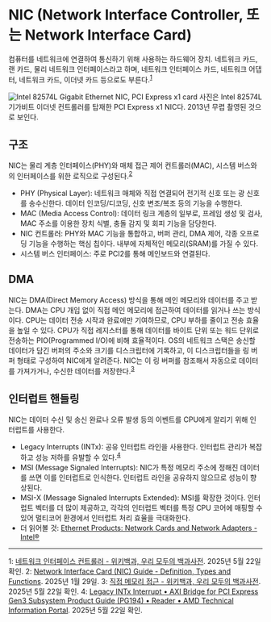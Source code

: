 # NIC (Network Interface Controller, 또는 Network Interface Card)

컴퓨터를 네트워크에 연결하여 통신하기 위해 사용하는 하드웨어 장치. 네트워크 카드, 랜 카드, 물리 네트워크 인터페이스라고 하며, 네트워크 인터페이스 카드, 네트워크 어댑터, 네트워크 카드, 이더넷 카드 등으로도 부른다.<sup>[1](#footnote_1)</sup>

![Intel 82574L Gigabit Ethernet NIC, PCI Express x1 card](https://upload.wikimedia.org/wikipedia/commons/thumb/2/24/An_Intel_82574L_Gigabit_Ethernet_NIC%2C_PCI_Express_x1_card.jpg/960px-An_Intel_82574L_Gigabit_Ethernet_NIC%2C_PCI_Express_x1_card.jpg?20140221033554)
사진은 Intel 82574L 기가비트 이더넷 컨트롤러를 탑재한 PCI Express x1 NIC다. 2013년 무렵 촬영된 것으로 보인다.

## 구조
NIC는 물리 계층 인터페이스(PHY)와 매체 접근 제어 컨트롤러(MAC), 시스템 버스와의 인터페이스를 위한 로직으로 구성된다.<sup>[2](#footnote_2)</sup>
- PHY (Physical Layer): 네트워크 매체와 직접 연결되어 전기적 신호 또는 광 신호를 송수신한다. 데이터 인코딩/디코딩, 신호 변조/복조 등의 기능을 수행한다.
- MAC (Media Access Control): 데이터 링크 계층의 일부로, 프레임 생성 및 검사, MAC 주소를 이용한 장치 식별, 충돌 감지 및 회피 기능을 담당한다.
- NIC 컨트롤러: PHY와 MAC 기능을 통합하고, 버퍼 관리, DMA 제어, 각종 오프로딩 기능을 수행하는 핵심 칩이다. 내부에 자체적인 메모리(SRAM)를 가질 수 있다.
- 시스템 버스 인터페이스: 주로 PCI2를 통해 메인보드와 연결된다.

## DMA
NIC는 DMA(Direct Memory Access) 방식을 통해 메인 메모리와 데이터를 주고 받는다. DMA는 CPU 개입 없이 직접 메인 메모리에 접근하여 데이터를 읽거나 쓰는 방식이다. CPU는 데이터 전송 시작과 완료에만 기여하므로, CPU 부하를 줄이고 전송 효율을 높일 수 있다. 
CPU가 직접 레지스터를 통해 데이터를 바이트 단위 또는 워드 단위로 전송하는 PIO(Programmed I/O)에 비해 효율적이다.
OS의 네트워크 스택은 송신할 데이터가 담긴 버퍼의 주소와 크기를 디스크립터에 기록하고, 이 디스크립터들을 링 버퍼 형태로 구성하여 NIC에게 알려준다. NIC는 이 링 버퍼를 참조해서 자동으로 데이터를 가져가거나, 수신한 데이터를 저장한다.<sup>[3](#footnote_3)</sup>

## 인터럽트 핸들링
NIC는 데이터 수신 및 송신 완료나 오류 발생 등의 이벤트를 CPU에게 알리기 위해 인터럽트를 사용한다.
- Legacy Interrupts (INTx): 공유 인터럽트 라인을 사용한다. 인터럽트 관리가 복잡하고 성능 저하를 유발할 수 있다.<sup>[4](#footnote_4)</sup>
- MSI (Message Signaled Interrupts): NIC가 특정 메모리 주소에 정해진 데이터를 쓰면 이를 인터럽트로 인식한다. 인터럽트 라인을 공유하지 않으므로 성능이 향상된다.
- MSI-X (Message Signaled Interrupts Extended): MSI를 확장한 것이다. 인터럽트 벡터를 더 많이 제공하고, 각각의 인터럽트 벡터를 특정 CPU 코어에 매핑할 수 있어 멀티코어 환경에서 인터럽트 처리 효율을 극대화한다.
- 더 읽어볼 것: [Ethernet Products: Network Cards and Network Adapters - Intel®](https://www.intel.com/content/www/us/en/products/details/ethernet.html)
---
<a name="footnote_1">1</a>: [네트워크 인터페이스 컨트롤러 - 위키백과, 우리 모두의 백과사전](https://ko.wikipedia.org/wiki/%EB%84%A4%ED%8A%B8%EC%9B%8C%ED%81%AC_%EC%9D%B8%ED%84%B0%ED%8E%98%EC%9D%B4%EC%8A%A4_%EC%BB%A8%ED%8A%B8%EB%A1%A4%EB%9F%AC). 2025년 5월 22일 확인.
<a name="footnote_2">2</a>: [Network Interface Card (NIC) Guide - Definition, Types and Functions](https://www.qsfptek.com/qt-news/nic-network-interface-card-definition-types-and-functions). 2025년 1월 29일. 
<a name="footnote_3">3</a>: [직접 메모리 접근 - 위키백과, 우리 모두의 백과사전](https://ko.wikipedia.org/wiki/%EC%A7%81%EC%A0%91_%EB%A9%94%EB%AA%A8%EB%A6%AC_%EC%A0%91%EA%B7%BC). 2025년 5월 22일 확인.
<a name="footnote_4">4</a>: [Legacy INTx Interrupt • AXI Bridge for PCI Express Gen3 Subsystem Product Guide (PG194) • Reader • AMD Technical Information Portal](https://docs.amd.com/r/en-US/pg194-axi-bridge-pcie-gen3/Legacy-INTx-Interrupt?tocId=HVZ3K1cLjUDl50Yuj7n5Gw). 2025년 5월 22일 확인.